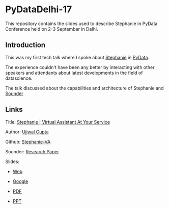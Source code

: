 # PyDataDelhi-17

This repository contains the slides used to describe Stephanie in PyData Conference held on 2-3 September in Delhi.

## Introduction

This was my first tech talk where I spoke about [Stephanie](https://github.com/slapbot/stephanie-va) in [PyData](https://pydata.org/).

The experience couldn't have been any better by interacting with other speakers and attendants about latest developments in the field of datascience.

The talk discussed about the capabilities and architecture of Stephanie and [Sounder](https://github.com/slapbot/sounder)

## Links

Title: [Stephanie | Virtual Assistant At Your Service](https://slapbot.github.io/)

Author: [Ujjwal Gupta](ugupta41@gmail.com)

Github: [Stephanie-VA](https://github.com/SlapBot/stephanie-va)

Sounder: [Research Paper](https://slapbot.github.io/documentation/resources/algorithm/sounder.pdf)

Slides:

- [Web](https://docs.google.com/presentation/d/e/2PACX-1vRo56UUB8Z6TLIDEek7G06uMMm9JoBxLXEeexNP4ybgPt8bRRsWumnpETSJwCY64RAKQZ5StP9wRr6i/pub?start=false&loop=false&delayms=3000)

- [Google](https://docs.google.com/presentation/d/1yP_hFO_uX-N0NRebBcVNjnTAEaWe7aY-DCzOj4HFYUg/edit?usp=sharing)

- [PDF](https://github.com/SlapBot/PyData-Conf/blob/master/PyData%20Presentation.pdf)

- [PPT](https://github.com/SlapBot/PyData-Conf/blob/master/PyData%20Presentation.pptx)
